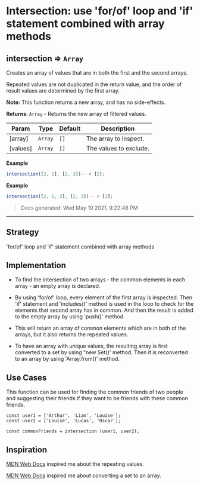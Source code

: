 # Intersection: use 'for/of' loop and 'if' statement combined with array methods

<!-- BEGIN DOCS -->

<a name="intersection"></a>

## intersection ⇒ <code>Array</code>

Creates an array of values that are in both the first and the second arrays.

Repeated values are not duplicated in the return value,
and the order of result values are determined by the first array.

**Note:** This function returns a new array, and has no side-effects.

**Returns**: <code>Array</code> - Returns the new array of filtered values.

| Param    | Type               | Default         | Description            |
| -------- | ------------------ | --------------- | ---------------------- |
| [array]  | <code>Array</code> | <code>[]</code> | The array to inspect.  |
| [values] | <code>Array</code> | <code>[]</code> | The values to exclude. |

**Example**

```js
intersection([2, 1], [2, 3])-- > [2];
```

**Example**

```js
intersection([2, 1, 2], [2, 3])-- > [2];
```

> Docs generated: Wed May 19 2021, 9:22:48 PM

<!-- END DOCS -->

---

## Strategy

'for/of' loop and 'if' statement combined with array methods

## Implementation

- To find the intersection of two arrays - the common elements in each array - an empty array is declared.

- By using 'for/of' loop, every element of the first array is inspected. Then 'if' statement and 'includes()' method is used in the loop to check for the elements that second array has in common. And then the result is added to the empty array by using 'push()' method.

- This will return an array of common elements which are in both of the arrays, but it also returns the repeated values.

- To have an array with unique values, the resulting array is first converted to a set by using "new Set()' method. Then it is reconverted to an array by using 'Array.from()' method.

## Use Cases

This function can be used for finding the common friends of two people and suggesting their friends if they want to be friends with these common friends.

```JS
const user1 = ['Arthur', 'Liam', 'Louise'];
const user2 = ['Louise', 'Lucas', 'Oscar'];

const commonFriends = intersection (user1, user2);
```

## Inspiration

[MDN Web Docs](https://developer.mozilla.org/en-US/docs/Web/JavaScript/Reference/Global_Objects/Set) inspired me about the repeating values.

[MDN Web Docs](https://developer.mozilla.org/en-US/docs/Web/JavaScript/Reference/Global_Objects/Array/from) inspired me about converting a set to an array.
